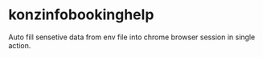 # konzinfobookinghelp
Auto fill sensetive data from env file into chrome browser session in single action.
